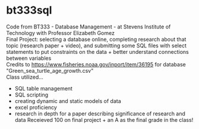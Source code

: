 # bt333sql
Code from BT333 - Database Management - at Stevens Institute of Technology with Professor Elizabeth Gomez  
Final Project: selecting a database online, completing research about that topic (research paper + video), and submitting some SQL files with select statements to put constraints on the data + better understand connections between variables  
Credits to https://www.fisheries.noaa.gov/inport/item/36195 for database "Green_sea_turtle_age_growth.csv"  
Class utilized...  
- SQL table management
- SQL scripting
- creating dynamic and static models of data
- excel proficiency
- research in depth for a paper describing significance of research and data
Receieved 100 on final project + an A as the final grade in the class!
